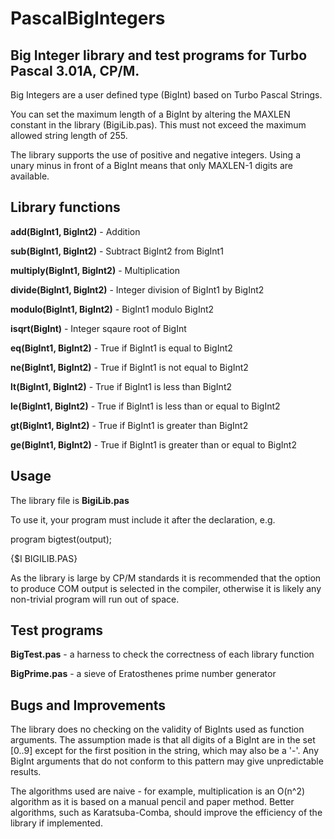 # PascalBigIntegers
## Big Integer library and test programs for Turbo Pascal 3.01A, CP/M.

Big Integers are a user defined type (BigInt) based on Turbo Pascal Strings.

You can set the maximum length of a BigInt by altering the MAXLEN
constant in the library (BigiLib.pas). This must not exceed the maximum
allowed string length of 255.

The library supports the use of positive and negative integers. Using a
unary minus in front of a BigInt means that only MAXLEN-1 digits are available.

## Library functions

**add(BigInt1, BigInt2)** - Addition

**sub(BigInt1, BigInt2)** - Subtract BigInt2 from BigInt1

**multiply(BigInt1, BigInt2)** - Multiplication

**divide(BigInt1, BigInt2)** - Integer division of BigInt1 by BigInt2

**modulo(BigInt1, BigInt2)** - BigInt1 modulo BigInt2

**isqrt(BigInt)** - Integer sqaure root of BigInt

**eq(BigInt1, BigInt2)** - True if BigInt1 is equal to BigInt2

**ne(BigInt1, BigInt2)** - True if BigInt1 is not equal to BigInt2

**lt(BigInt1, BigInt2)** - True if BigInt1 is less than BigInt2

**le(BigInt1, BigInt2)** - True if BigInt1 is less than or equal to BigInt2

**gt(BigInt1, BigInt2)** - True if BigInt1 is greater than BigInt2

**ge(BigInt1, BigInt2)** - True if BigInt1 is greater than or equal to BigInt2

## Usage

The library file is **BigiLib.pas** 

To use it, your program must include it after the declaration, e.g.

program bigtest(output);

{$I BIGILIB.PAS}

As the library is large by CP/M standards it is recommended that the option to produce COM
output is selected in the compiler, otherwise it is likely any non-trivial program will 
run out of space.

## Test programs

**BigTest.pas** - a harness to check the correctness of each library function

**BigPrime.pas** - a sieve of Eratosthenes prime number generator

## Bugs and Improvements

The library does no checking on the validity of BigInts used as function arguments. The
assumption made is that all digits of a BigInt are in the set [0..9] except for the 
first position in the string, which may also be a '-'. Any BigInt arguments that do not conform
to this pattern may give unpredictable results.

The algorithms used are naive - for example, multiplication is an O(n^2) algorithm as it is 
based on a manual pencil and paper method. Better algorithms, such as Karatsuba-Comba, should
improve the efficiency of the library if implemented.
